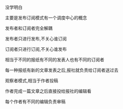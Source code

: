 没学明白

主要是发布订阅模式有一个调度中心的概念

发布者和订阅者完全解耦

发布者只进行发布,不关心谁订阅

订阅者只进行订阅,不关心谁发布

相当于不同的报纸有不同的发表人也有不同的订阅者

每一种报纸有新的文章发表之后,报社就负责给订阅者送过去



观察者模式,相当于作者投稿

作者完成一篇文章之后直接投给报社的编辑看

每个作者有不同的编辑负责审稿